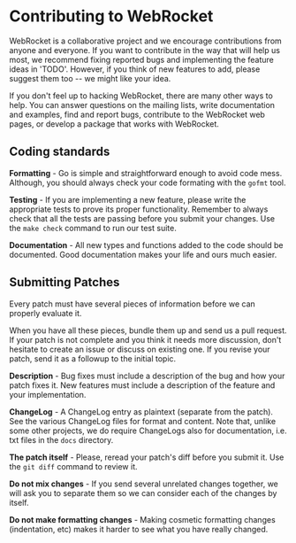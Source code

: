 # Contributing to WebRocket

WebRocket is a collaborative project and we encourage contributions
from anyone and everyone. If you want to contribute in the way that will
help us most, we recommend fixing reported bugs and implementing the
feature ideas in 'TODO'. However, if you think of new features to add,
please suggest them too -- we might like your idea.

If you don't feel up to hacking WebRocket, there are many other ways to
help. You can answer questions on the mailing lists, write documentation
and examples, find and report bugs, contribute to the WebRocket web pages,
or develop a package that works with WebRocket.

## Coding standards

**Formatting** - Go is simple and straightforward enough to avoid code 
mess. Although, you should always check your code formating with the 
`gofmt` tool.

**Testing** - If you are implementing a new feature, please write the 
appropriate tests to prove its proper functionality. Remember to always
check that all the tests are passing before you submit your changes. 
Use the `make check` command to run our test suite.

**Documentation** - All new types and functions added to the code should
be documented. Good documentation makes your life and ours much easier.

## Submitting Patches

Every patch must have several pieces of information before we can properly
evaluate it.

When you have all these pieces, bundle them up and send us a pull request.
If your patch is not complete and you think it needs more discussion,
don't hesitate to create an issue or discuss on existing one. If you
revise your patch, send it as a followup to the initial topic.

**Description** - Bug fixes must include a description of the bug and how
your patch fixes it. New features must include a description of the feature
and your implementation.

**ChangeLog** - A ChangeLog entry as plaintext (separate from the patch).
See the various ChangeLog files for format and content. Note that, unlike 
some other projects, we do require ChangeLogs also for documentation, i.e. 
txt files in the `docs` directory.

**The patch itself** - Please, reread your patch's diff before you submit 
it. Use the `git diff` command to review it.

**Do not mix changes** - If you send several unrelated changes together, 
we will ask you to separate them so we can consider each of the changes 
by itself.

**Do not make formatting changes** - Making cosmetic formatting changes 
(indentation, etc) makes it harder to see what you have really changed.
